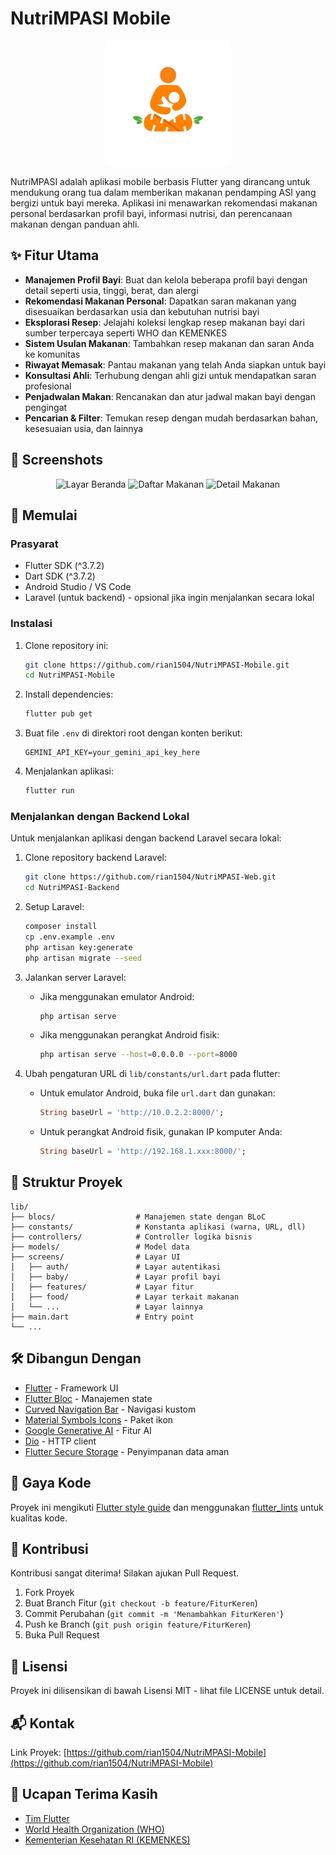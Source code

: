 # NutriMPASI Mobile

<p align="center">
  <img src="assets/images/logo/nutrimpasi.png" alt="NutriMPASI Logo" width="200"/>
</p>

NutriMPASI adalah aplikasi mobile berbasis Flutter yang dirancang untuk mendukung orang tua dalam memberikan makanan pendamping ASI yang bergizi untuk bayi mereka. Aplikasi ini menawarkan rekomendasi makanan personal berdasarkan profil bayi, informasi nutrisi, dan perencanaan makanan dengan panduan ahli.

## ✨ Fitur Utama

- **Manajemen Profil Bayi**: Buat dan kelola beberapa profil bayi dengan detail seperti usia, tinggi, berat, dan alergi
- **Rekomendasi Makanan Personal**: Dapatkan saran makanan yang disesuaikan berdasarkan usia dan kebutuhan nutrisi bayi
- **Eksplorasi Resep**: Jelajahi koleksi lengkap resep makanan bayi dari sumber terpercaya seperti WHO dan KEMENKES
- **Sistem Usulan Makanan**: Tambahkan resep makanan dan saran Anda ke komunitas
- **Riwayat Memasak**: Pantau makanan yang telah Anda siapkan untuk bayi
- **Konsultasi Ahli**: Terhubung dengan ahli gizi untuk mendapatkan saran profesional
- **Penjadwalan Makan**: Rencanakan dan atur jadwal makan bayi dengan pengingat
- **Pencarian & Filter**: Temukan resep dengan mudah berdasarkan bahan, kesesuaian usia, dan lainnya

## 📱 Screenshots

<p align="center">
  <!-- Tambahkan screenshot aplikasi di sini -->
  <img src="https://imgur.com/zgrPcum" width="200" alt="Layar Beranda"/>
  <img src="https://imgur.com/KETmwX1" width="200" alt="Daftar Makanan"/>
  <img src="https://imgur.com/y9tGNI9" width="200" alt="Detail Makanan"/>
</p>

## 🚀 Memulai

### Prasyarat

- Flutter SDK (^3.7.2)
- Dart SDK (^3.7.2)
- Android Studio / VS Code
- Laravel (untuk backend) - opsional jika ingin menjalankan secara lokal

### Instalasi

1. Clone repository ini:

   ```bash
   git clone https://github.com/rian1504/NutriMPASI-Mobile.git
   cd NutriMPASI-Mobile
   ```

2. Install dependencies:

   ```bash
   flutter pub get
   ```

3. Buat file `.env` di direktori root dengan konten berikut:

   ```
   GEMINI_API_KEY=your_gemini_api_key_here
   ```

4. Menjalankan aplikasi:
   ```bash
   flutter run
   ```

### Menjalankan dengan Backend Lokal

Untuk menjalankan aplikasi dengan backend Laravel secara lokal:

1. Clone repository backend Laravel:

   ```bash
   git clone https://github.com/rian1504/NutriMPASI-Web.git
   cd NutriMPASI-Backend
   ```

2. Setup Laravel:

   ```bash
   composer install
   cp .env.example .env
   php artisan key:generate
   php artisan migrate --seed
   ```

3. Jalankan server Laravel:

   - Jika menggunakan emulator Android:
     ```bash
     php artisan serve
     ```
   - Jika menggunakan perangkat Android fisik:
     ```bash
     php artisan serve --host=0.0.0.0 --port=8000
     ```

4. Ubah pengaturan URL di `lib/constants/url.dart` pada flutter:
   - Untuk emulator Android, buka file `url.dart` dan gunakan:
     ```dart
     String baseUrl = 'http://10.0.2.2:8000/';
     ```
   - Untuk perangkat Android fisik, gunakan IP komputer Anda:
     ```dart
     String baseUrl = 'http://192.168.1.xxx:8000/';
     ```

## 🔧 Struktur Proyek

```
lib/
├── blocs/                  # Manajemen state dengan BLoC
├── constants/              # Konstanta aplikasi (warna, URL, dll)
├── controllers/            # Controller logika bisnis
├── models/                 # Model data
├── screens/                # Layar UI
│   ├── auth/               # Layar autentikasi
│   ├── baby/               # Layar profil bayi
│   ├── features/           # Layar fitur
│   ├── food/               # Layar terkait makanan
│   └── ...                 # Layar lainnya
├── main.dart               # Entry point
└── ...
```

## 🛠️ Dibangun Dengan

- [Flutter](https://flutter.dev/) - Framework UI
- [Flutter Bloc](https://pub.dev/packages/flutter_bloc) - Manajemen state
- [Curved Navigation Bar](https://pub.dev/packages/curved_navigation_bar) - Navigasi kustom
- [Material Symbols Icons](https://pub.dev/packages/material_symbols_icons) - Paket ikon
- [Google Generative AI](https://pub.dev/packages/google_generative_ai) - Fitur AI
- [Dio](https://pub.dev/packages/dio) - HTTP client
- [Flutter Secure Storage](https://pub.dev/packages/flutter_secure_storage) - Penyimpanan data aman

## 💎 Gaya Kode

Proyek ini mengikuti [Flutter style guide](https://github.com/flutter/flutter/wiki/Style-guide-for-Flutter-repo) dan menggunakan [flutter_lints](https://pub.dev/packages/flutter_lints) untuk kualitas kode.

## 🤝 Kontribusi

Kontribusi sangat diterima! Silakan ajukan Pull Request.

1. Fork Proyek
2. Buat Branch Fitur (`git checkout -b feature/FiturKeren`)
3. Commit Perubahan (`git commit -m 'Menambahkan FiturKeren'`)
4. Push ke Branch (`git push origin feature/FiturKeren`)
5. Buka Pull Request

## 📄 Lisensi

Proyek ini dilisensikan di bawah Lisensi MIT - lihat file LICENSE untuk detail.

## 📬 Kontak

Link Proyek: [https://github.com/rian1504/NutriMPASI-Mobile](https://github.com/rian1504/NutriMPASI-Mobile)

## 🙏 Ucapan Terima Kasih

- [Tim Flutter](https://flutter.dev/)
- [World Health Organization (WHO)](https://www.who.int/)
- [Kementerian Kesehatan RI (KEMENKES)](https://www.kemkes.go.id/)
